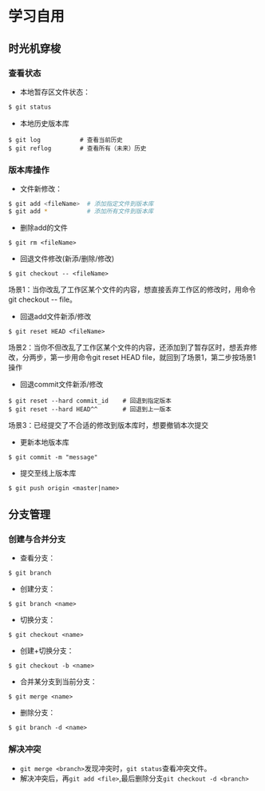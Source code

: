 # 学习自用

## 时光机穿梭

### 查看状态

* 本地暂存区文件状态：
``` bash
$ git status
```

* 本地历史版本库
``` base
$ git log           # 查看当前历史
$ git reflog        # 查看所有（未来）历史
```


### 版本库操作
* 文件新修改：
``` bash
$ git add <fileName>  # 添加指定文件到版本库
$ git add *           # 添加所有文件到版本库
```

* 删除add的文件
``` base
$ git rm <fileName>
```

* 回退文件修改(新添/删除/修改)
``` base
$ git checkout -- <fileName>
```
场景1：当你改乱了工作区某个文件的内容，想直接丢弃工作区的修改时，用命令git checkout -- file。

* 回退add文件新添/修改
``` base
$ git reset HEAD <fileName>
```
场景2：当你不但改乱了工作区某个文件的内容，还添加到了暂存区时，想丢弃修改，分两步，第一步用命令git reset HEAD file，就回到了场景1，第二步按场景1操作

* 回退commit文件新添/修改
``` base
$ git reset --hard commit_id    # 回退到指定版本
$ git reset --hard HEAD^^       # 回退到上一版本
```
场景3：已经提交了不合适的修改到版本库时，想要撤销本次提交

* 更新本地版本库
``` base
$ git commit -m "message"
```

* 提交至线上版本库
``` base
$ git push origin <master|name>
```

## 分支管理

### 创建与合并分支

* 查看分支：
``` base
$ git branch
```

* 创建分支：
``` base
$ git branch <name>
```

* 切换分支：
``` base
$ git checkout <name>
```

* 创建+切换分支：
``` base
$ git checkout -b <name>
```

* 合并某分支到当前分支：
``` base
$ git merge <name>
```

* 删除分支：
``` base
$ git branch -d <name>
```

### 解决冲突

* `git merge <branch>`发现冲突时，`git status`查看冲突文件。
* 解决冲突后，再`git add <file>`,最后删除分支`git checkout -d <branch>`